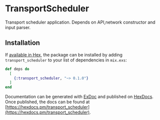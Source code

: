 # TransportScheduler

Transport scheduler application. Depends on API,network constructor and input parser.

## Installation

If [available in Hex](https://hex.pm/docs/publish), the package can be installed
by adding `transport_scheduler` to your list of dependencies in `mix.exs`:

```elixir
def deps do
  [
    {:transport_scheduler, "~> 0.1.0"}
  ]
end
```

Documentation can be generated with [ExDoc](https://github.com/elixir-lang/ex_doc)
and published on [HexDocs](https://hexdocs.pm). Once published, the docs can
be found at [https://hexdocs.pm/transport_scheduler](https://hexdocs.pm/transport_scheduler).

